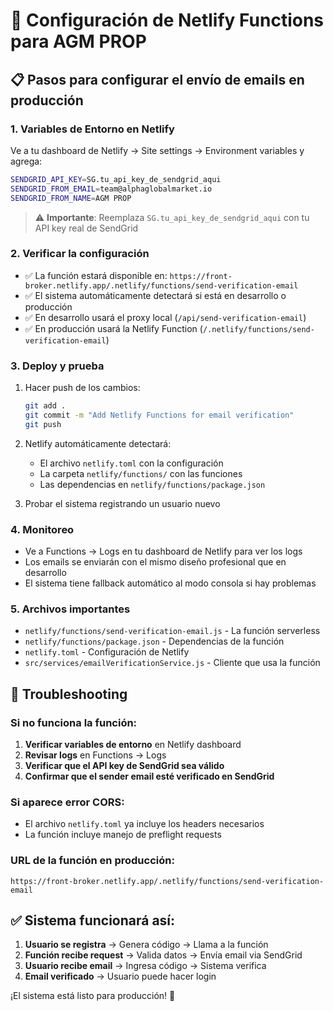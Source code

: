 # 🚀 Configuración de Netlify Functions para AGM PROP

## 📋 Pasos para configurar el envío de emails en producción

### 1. **Variables de Entorno en Netlify**

Ve a tu dashboard de Netlify → Site settings → Environment variables y agrega:

```bash
SENDGRID_API_KEY=SG.tu_api_key_de_sendgrid_aqui
SENDGRID_FROM_EMAIL=team@alphaglobalmarket.io
SENDGRID_FROM_NAME=AGM PROP
```

> ⚠️ **Importante**: Reemplaza `SG.tu_api_key_de_sendgrid_aqui` con tu API key real de SendGrid

### 2. **Verificar la configuración**

- ✅ La función estará disponible en: `https://front-broker.netlify.app/.netlify/functions/send-verification-email`
- ✅ El sistema automáticamente detectará si está en desarrollo o producción
- ✅ En desarrollo usará el proxy local (`/api/send-verification-email`)
- ✅ En producción usará la Netlify Function (`/.netlify/functions/send-verification-email`)

### 3. **Deploy y prueba**

1. Hacer push de los cambios:
   ```bash
   git add .
   git commit -m "Add Netlify Functions for email verification"
   git push
   ```

2. Netlify automáticamente detectará:
   - El archivo `netlify.toml` con la configuración
   - La carpeta `netlify/functions/` con las funciones
   - Las dependencias en `netlify/functions/package.json`

3. Probar el sistema registrando un usuario nuevo

### 4. **Monitoreo**

- Ve a Functions → Logs en tu dashboard de Netlify para ver los logs
- Los emails se enviarán con el mismo diseño profesional que en desarrollo
- El sistema tiene fallback automático al modo consola si hay problemas

### 5. **Archivos importantes**

- `netlify/functions/send-verification-email.js` - La función serverless
- `netlify/functions/package.json` - Dependencias de la función
- `netlify.toml` - Configuración de Netlify
- `src/services/emailVerificationService.js` - Cliente que usa la función

## 🔧 Troubleshooting

### Si no funciona la función:

1. **Verificar variables de entorno** en Netlify dashboard
2. **Revisar logs** en Functions → Logs
3. **Verificar que el API key de SendGrid sea válido**
4. **Confirmar que el sender email esté verificado en SendGrid**

### Si aparece error CORS:

- El archivo `netlify.toml` ya incluye los headers necesarios
- La función incluye manejo de preflight requests

### URL de la función en producción:

```
https://front-broker.netlify.app/.netlify/functions/send-verification-email
```

## ✅ **Sistema funcionará así:**

1. **Usuario se registra** → Genera código → Llama a la función
2. **Función recibe request** → Valida datos → Envía email via SendGrid  
3. **Usuario recibe email** → Ingresa código → Sistema verifica
4. **Email verificado** → Usuario puede hacer login

¡El sistema está listo para producción! 🎉 